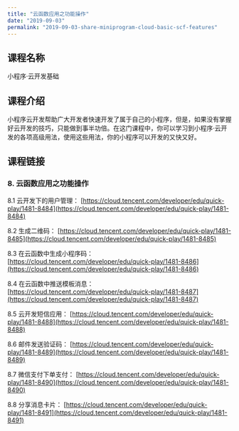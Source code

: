 ```yaml
---
title: "云函数应用之功能操作"
date: "2019-09-03"
permalink: "2019-09-03-share-miniprogram-cloud-basic-scf-features"
---
```


## 课程名称

小程序·云开发基础

## 课程介绍

小程序云开发帮助广大开发者快速开发了属于自己的小程序，但是，如果没有掌握好云开发的技巧，只能做到事半功倍。在这门课程中，你可以学习到小程序·云开发的各项高级用法，使用这些用法，你的小程序可以开发的又快又好。

## 课程链接

### 8. 云函数应用之功能操作

8.1 云开发下的用户管理：
[https://cloud.tencent.com/developer/edu/quick-play/1481-8484](https://cloud.tencent.com/developer/edu/quick-play/1481-8484)

8.2 生成二维码：
[https://cloud.tencent.com/developer/edu/quick-play/1481-8485](https://cloud.tencent.com/developer/edu/quick-play/1481-8485)

8.3 在云函数中生成小程序码：
[https://cloud.tencent.com/developer/edu/quick-play/1481-8486](https://cloud.tencent.com/developer/edu/quick-play/1481-8486)

8.4 在云函数中推送模板消息：
[https://cloud.tencent.com/developer/edu/quick-play/1481-8487](https://cloud.tencent.com/developer/edu/quick-play/1481-8487)

8.5 云开发短信应用：
[https://cloud.tencent.com/developer/edu/quick-play/1481-8488](https://cloud.tencent.com/developer/edu/quick-play/1481-8488)

8.6 邮件发送验证码：
[https://cloud.tencent.com/developer/edu/quick-play/1481-8489](https://cloud.tencent.com/developer/edu/quick-play/1481-8489)

8.7 微信支付下单支付：
[https://cloud.tencent.com/developer/edu/quick-play/1481-8490](https://cloud.tencent.com/developer/edu/quick-play/1481-8490)

8.8 分享消息卡片：
[https://cloud.tencent.com/developer/edu/quick-play/1481-8491](https://cloud.tencent.com/developer/edu/quick-play/1481-8491)
